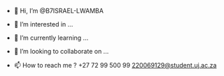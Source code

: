 - 👋 Hi, I’m @B7ISRAEL-LWAMBA
- 👀 I’m interested in ...
- 🌱 I’m currently learning ...
- 💞️ I’m looking to collaborate on ...

- 📫 How to reach me ?
+27 72 99 500 99
220069129@student.uj.ac.za

<!---
B7ISRAEL-LWAMBA/B7ISRAEL-LWAMBA is a ✨ special ✨ repository because its `README.md` (this file) appears on your GitHub profile.
You can click the Preview link to take a look at your changes.
--->
